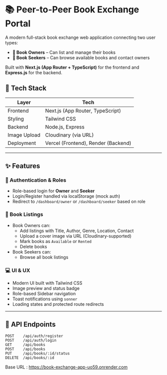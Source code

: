 # 📚 Peer-to-Peer Book Exchange Portal

A modern full-stack book exchange web application connecting two user types:

- **📘 Book Owners** – Can list and manage their books
- **📗 Book Seekers** – Can browse available books and contact owners

Built with **Next.js (App Router + TypeScript)** for the frontend and **Express.js** for the backend.

## 🔧 Tech Stack

| Layer        | Tech                                      |
|--------------|-------------------------------------------|
| Frontend     | Next.js (App Router, TypeScript)          |
| Styling      | Tailwind CSS                              |
| Backend      | Node.js, Express                          |
| Image Upload | Cloudinary (via URL)                      |
| Deployment   | Vercel (Frontend), Render (Backend)       |

---

## ✨ Features

### 👤 Authentication & Roles
- Role-based login for **Owner** and **Seeker**
- Login/Register handled via localStorage (mock auth)
- Redirect to `/dashboard/owner` or `/dashboard/seeker` based on role

### 📖 Book Listings
- Book Owners can:
  - Add listings with Title, Author, Genre, Location, Contact
  - Upload a cover image via URL (Cloudinary-supported)
  - Mark books as `Available` or `Rented`
  - Delete books
- Book Seekers can:
  - Browse all book listings

### 💻 UI & UX
- Modern UI built with Tailwind CSS
- Image preview and status badge
- Role-based Sidebar navigation
- Toast notifications using `sonner`
- Loading states and protected route redirects

---

## 🔗 API Endpoints

```http
POST    /api/auth/register
POST    /api/auth/login
GET     /api/books
POST    /api/books
PUT     /api/books/:id/status
DELETE  /api/books/:id
```

Base URL : https://book-exchange-app-uo59.onrender.com

